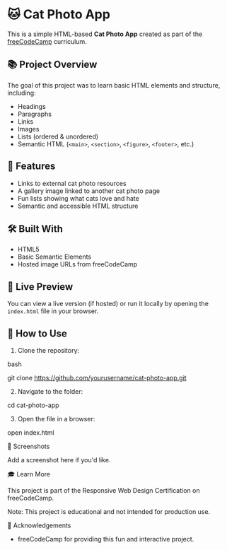 # 🐱 Cat Photo App

This is a simple HTML-based **Cat Photo App** created as part of the [freeCodeCamp](https://www.freecodecamp.org) curriculum.


## 📚 Project Overview

The goal of this project was to learn basic HTML elements and structure, including:

- Headings
- Paragraphs
- Links
- Images
- Lists (ordered & unordered)
- Semantic HTML (`<main>`, `<section>`, `<figure>`, `<footer>`, etc.)


## 🚀 Features

- Links to external cat photo resources
- A gallery image linked to another cat photo page
- Fun lists showing what cats love and hate
- Semantic and accessible HTML structure


## 🛠️ Built With

- HTML5
- Basic Semantic Elements
- Hosted image URLs from freeCodeCamp


## 🔗 Live Preview

You can view a live version (if hosted) or run it locally by opening the `index.html` file in your browser.


## 📁 How to Use

1. Clone the repository:

bash

git clone https://github.com/yourusername/cat-photo-app.git


2. Navigate to the folder:

cd cat-photo-app

3. Open the file in a browser:

open index.html


📸 Screenshots

Add a screenshot here if you'd like.


🎓 Learn More

This project is part of the Responsive Web Design Certification on freeCodeCamp.

Note: This project is educational and not intended for production use.


🙌 Acknowledgements

* freeCodeCamp for providing this fun and interactive project.


